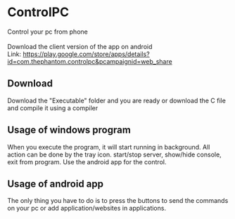# ControlPC
Control your pc from phone<br><br>
Download the client version of the app on android <br>
Link: https://play.google.com/store/apps/details?id=com.thephantom.controlpc&pcampaignid=web_share

## Download
Download the "Executable" folder and you are ready or download the C file and compile it using a compiler

## Usage of windows program
When you execute the program, it will start running in background. All action can be done by the tray icon.
start/stop server, show/hide console, exit from program. Use the android app for the control.

## Usage of android app
The only thing you have to do is to press the buttons to send the commands on your pc or add application/websites in applications.
